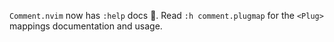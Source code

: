 `Comment.nvim` now has `:help` docs 🎉. Read `:h comment.plugmap` for the `<Plug>` mappings documentation and usage.

